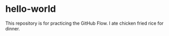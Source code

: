 # hello-world
This repository is for practicing the GitHub Flow.
I ate chicken fried rice for dinner.
